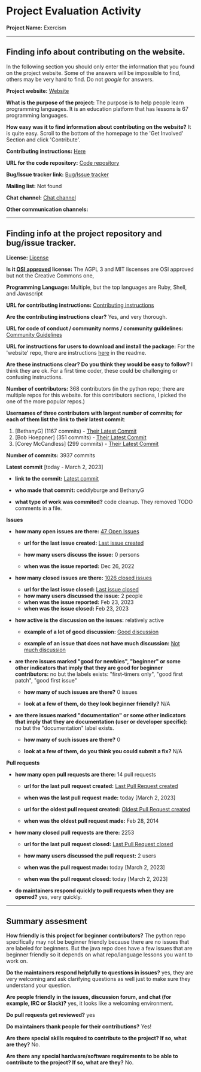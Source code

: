# Project Evaluation Activity



__Project Name:__ Exercism 


---

## Finding info about contributing on the website.

In the following section you should only enter the information that you
found on the project website. Some of the answers will be impossible to find, others
may be very hard to find. Do not _google_ for answers.

__Project website:__ [Website](https://exercism.org/)


__What is the purpose of the project:__ The purpose is to help people learn programming languages. It is an education platform that has lessons is 67 programming languages.


__How easy was it to find information about contributing on the website?__ It is quite easy. Scroll to the bottom of the homepage to the 'Get Involved' Section and click 'Contribute'.


__Contributing instructions:__ [Here](https://exercism.org/docs/building) 

__URL for the code repository:__ [Code repository](https://github.com/exercism/exercism)

__Bug/Issue tracker link:__ [Bug/Issue tracker](https://github.com/exercism/exercism/issues)

__Mailing list:__ Not found

__Chat channel:__ [Chat channel](https://forum.exercism.org/categories)

__Other communication channels:__ 


---

## Finding info at the project repository and bug/issue tracker.

__License:__ [License](https://exercism.org/docs/using/licenses)

__Is it [OSI approved](https://opensource.org/licenses/alphabetical) license:__ The AGPL 3 and MIT liscenses are OSI approved but not the Creative Commons one,

__Programming Language:__ Multiple, but the top languages are Ruby, Shell, and Javascript

__URL for contributing instructions:__ [Contributing instructions](https://github.com/exercism/website/blob/main/docs/CONTRIBUTING.md)

__Are the contributing instructions clear?__ Yes, and very thorough.


__URL for code of conduct / community norms / community guildelines:__ [Community Guidelines](https://github.com/exercism/exercism/blob/main/CODE_OF_CONDUCT.md)

__URL for instructions for users to download and install the package:__ For the 'website' repo, there are instructions [here](https://github.com/exercism/website/blob/main/README.md) in the readme. 


__Are these instructions clear? Do you think they would be easy to follow?__ I think they are ok. For a first time coder, these could be challenging or confusing instructions.


__Number of contributors:__ 368 contributors (in the python repo; there are multiple repos for this website. for this contributors sections, I picked the one of the more popular repos.)


__Usernames of three contributors with largest number of commits; for
each of them list the link to their latest commit__:

1. [BethanyG] (1167 commits) - [Their Latest Commit](https://github.com/exercism/python/commit/a77e005f90af598e1f2fdba75e5f678c841c242c)
2. [Bob Hoeppner] (351 commits) - [Their Latest Commit](https://github.com/exercism/python/commit/afc8e4f025774027a6668b3be12e1435e77dbd35)
3. [Corey McCandless] (299 commits) - [Their Latest Commit](https://github.com/exercism/python/commit/6cf0f1b95f1313d89ccf439845631e74f35d635a)


__Number of commits:__ 3937 commits

__Latest commit__ [today - March 2, 2023] 

- __link to the commit:__ [Latest commit](https://github.com/exercism/python/commit/eaabc0da0921cace8b2f202ff46a81360a0e2afd)

- __who made that commit:__ ceddlyburge and BethanyG

- __what type of work was commited?__ code cleanup. They removed TODO comments in a file.


__Issues__

- __how many open issues are there:__ [47 Open Issues](https://github.com/exercism/python/issues)

    - __url for the last issue created:__ [Last issue created](https://github.com/exercism/python/issues/3299)

    - __how many users discuss the issue:__ 0 persons
    
    - __when was the issue reported:__ Dec 26, 2022
    

- __how many closed issues are there:__ [1026 closed issues](https://github.com/exercism/python/issues?q=is%3Aissue+is%3Aclosed)
    - __url for the last issue closed:__ [Last issue closed](https://github.com/exercism/python/issues/3345)
    - __how many users discussed the issue:__ 2 people
    - __when was the issue reported:__ Feb 23, 2023
    - __when was the issue closed:__ Feb 23, 2023

- __how active is the discussion on the issues:__ relatively active

    - __example of a lot of good discussion:__ [Good discussion](https://github.com/exercism/python/issues/2354)
    
    - __example of an issue that does not have much discussion:__ [Not much discussion](https://github.com/exercism/python/issues/3299)



- __are there issues marked "good for newbies", "beginner" or some other indicators that imply that they are good for beginner contributors:__ no but the labels exists: "first-timers only", "good first patch", "good first issue"

    - __how many of such issues are there?__ 0 issues
    
    - __look at a few of them, do they look beginner friendly?__ N/A



- __are there issues marked "documentation" or some other indicators that imply that they are documentation (user or developer specific):__ no but the "documentation" label exists.

    - __how many of such issues are there?__ 0
    
    - __look at a few of them, do you think you could submit a fix?__ N/A



__Pull requests__

- __how many open pull requests are there:__ 14 pull requests

    - __url for the last pull request created:__ [Last Pull Request created](https://github.com/exercism/python/pull/3353)
    
    - __when was the last pull request made:__ today [March 2, 2023]

    - __url for the oldest pull request created:__ [Oldest Pull Request created](https://github.com/exercism/python/pull/4)
    
    - __when was the oldest pull request made:__ Feb 28, 2014

- __how many closed pull requests are there:__ 2253

    - __url for the last pull request closed:__ [Last Pull Request closed](https://github.com/exercism/python/pull/3353)
    
    - __how many users discussed the pull request:__ 2 users
    
    - __when was the pull request made:__  today [March 2, 2023]
    
    - __when was the pull request closed:__ today [March 2, 2023]
    

- __do maintainers respond quickly to pull requests when they are opened?__ yes, very quickly.





---


## Summary assesment
__How friendly is this project for beginner contributors?__ The python repo specifically may not be beginner friendly because there are no issues that are labeled for beginners. But the java repo does have a few issues that are beginner friendly so it depends on what repo/language lessons you want to work on.




__Do the maintainers respond helpfully to questions in issues?__ yes, they are very welcoming and ask clarifying questions as well just to make sure they understand your question.



__Are people friendly in the issues, discussion forum, and chat (for example, IRC or Slack)?__ yes, it looks like a welcoming environment.




__Do pull requests get reviewed?__ yes



__Do maintainers thank people for their contributions?__ Yes!



__Are there special skills required to contribute to the project? If so, what are they?__ No.



__Are there any special hardware/software requirements to be able to contribute to the project? If so, what are they?__ No.
